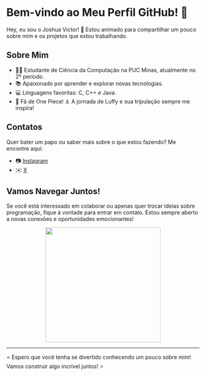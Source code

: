 # Bem-vindo ao Meu Perfil GitHub! 🎉

Hey, eu sou o Joshua Victor! 👋 Estou animado para compartilhar um pouco sobre mim e os projetos que estou trabalhando.

## Sobre Mim

- 👨‍💻 Estudante de Ciência da Computação na PUC Minas, atualmente no 2º período.
- 📚 Apaixonado por aprender e explorar novas tecnologias.
- 💻 Linguagens favoritas: C, C++ e Java.
- 🌟 Fã de One Piece! ⚓️ A jornada de Luffy e sua tripulação sempre me inspira!

## Contatos

Quer bater um papo ou saber mais sobre o que estou fazendo? Me encontre aqui:

- 📷 [Instagram](https://www.instagram.com/itsjoshvictor?igsh=MWQ1eHY2a3l3M2Y5MQ==)
- ✉️ [X](https://x.com/itsjoshvictor?t=UsELefgVcezKuWBSPdXczA&s=09)

## Vamos Navegar Juntos!

Se você está interessado em colaborar ou apenas quer trocar ideias sobre programação, fique à vontade para entrar em contato. Estou sempre aberto a novas conexões e oportunidades emocionantes!

<div align="center">
    <img src="https://media.giphy.com/media/LmNwrBhejkK9EFP504/giphy.gif" width="300">
</div>

--- 

⭐️ Espero que você tenha se divertido conhecendo um pouco sobre mim! Vamos construir algo incrível juntos! ⭐️
